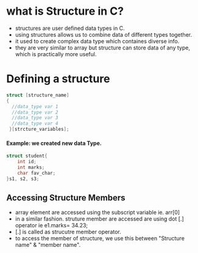 # what is Structure in C?

- structures are user defined data types in C.
- using structures allows us to combine data of different types together.
- it used to create complex data type which containes diverse info.
- they are very similar to array but structure can store data of any type, which is practically more useful.

# Defining a structure

```c
struct [structure_name]
{
  //data_type var 1
  //data_type var 2
  //data_type var 3
  //data_type var 4
 }[strcture_variables];
```

#### Example: we created new data Type.
```c
struct student{
    int id;
    int marks;
    char fav_char;
}s1, s2, s3;
```

## Accessing Structure Members
- array element are accessed using the subscript variable ie. arr[0]
- in a similar fashion. struture member are accessed are using dot [.] operator ie e1.marks= 34.23;
- [.] is called as strucutre member operator.
- to access the member of structure, we use this between "Structure name" & "member name".